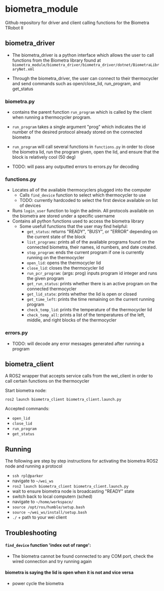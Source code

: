 # biometra_module

Github repository for driver and client calling functions for the Biometra TRobot II

## biometra_driver

- The biometra_driver is a python interface which allows the user to call functions from the Biometra library found at `biometra_module/biometra_driver/biometra_driver/dotnet/BiometraLibraryNet.xml`

- Through the biometra_driver, the user can connect to their thermocycler and send commands such as open/close_lid, run_program, and get_status

### biometra.py

- contains the parent function `run_program` which is called by the client when running a thermocycler program. 

- `run_program` takes a single argument "prog" which indicates the id number of the desired protocol already stored on the connected biometra

- `run_program` will call several functions in `functions.py` in order to close the biometra lid, run the program given, open the lid, and ensure that the block is relatively cool (50 deg)

- TODO: will pass any outputted errors to errors.py for decoding

### functions.py

- Locates all of the available thermocyclers plugged into the computer
    - Calls `find_device` function to select which thermocycler to use
    - TODO: currently hardcoded to select the first device available on list of devices
- Runs `login_user` function to login the admin. All protocols available on the biometra are stored under a specific username
- Contains all python functions used to access the biometra library
    - Some usefull functions that the user may find helpful:
        - `get_status`: returns "READY", "BUSY", or "ERROR" depending on the current state of the block
        - `list_programs`: prints all of the available programs found on the connected biometra, their names, id numbers, and date created.
        - `stop_program`: ends the current program if one is currently running on the thermocycler
        - `open_lid`: opens the thermocycler lid
        - `close_lid`: closes the thermocycler lid
        - `run_pcr_program`: (args: prog) inputs program id integer and runs the given program 
        - `get_run_status`: prints whether there is an active program on the connected thermocycler
        - `get_lid_state`: prints whether the lid is open or closed
        - `get_time_left`: prints the time remaining on the current running program
        - `check_temp_lid`: prints the temperature of the thermocycler lid
        - `check_temp_all`: prints a list of the temperatures of the left, middle, and right blocks of the thermocycler

### errors.py

- TODO: will decode any error messages generated after running a program

## biometra_client

A ROS2 wrapper that accepts service calls from the wei_client in order to call certain functions on the thermocycler

Start biometra node:

`ros2 launch biometra_client biometra_client.launch.py`

Accepted commands:
- `open_lid`
- `close_lid`
- `run_program`
- `get_status`

## Running
The following are step by step instructions for activating the biometra ROS2 node and running a protocol

- `ssh rpl@parker`
- navigate to `~/wei_ws`
- `ros2 launch biometra_client biometra_client.launch.py`
- wait to ensure biometra node is broadcasting "READY" state
- switch back to local computern (sched)
- navigate to `~/home/workspace/`
- `source /opt/ros/humble/setup.bash`
- `source ~/wei_ws/install/setup.bash`
- `./` + path to your wei client

## Troubleshooting
#### `find_device` function 'index out of range': 
- The biometra cannot be found connected to any COM port, check the wired connection and try running again

#### biometra is saying the lid is open when it is not and vice versa
- power cycle the biometra

